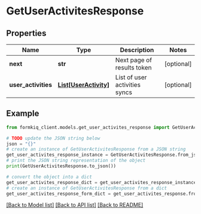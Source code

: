 # GetUserActivitesResponse


## Properties

Name | Type | Description | Notes
------------ | ------------- | ------------- | -------------
**next** | **str** | Next page of results token | [optional] 
**user_activities** | [**List[UserActivity]**](UserActivity.md) | List of user activities syncs | [optional] 

## Example

```python
from formkiq_client.models.get_user_activites_response import GetUserActivitesResponse

# TODO update the JSON string below
json = "{}"
# create an instance of GetUserActivitesResponse from a JSON string
get_user_activites_response_instance = GetUserActivitesResponse.from_json(json)
# print the JSON string representation of the object
print(GetUserActivitesResponse.to_json())

# convert the object into a dict
get_user_activites_response_dict = get_user_activites_response_instance.to_dict()
# create an instance of GetUserActivitesResponse from a dict
get_user_activites_response_form_dict = get_user_activites_response.from_dict(get_user_activites_response_dict)
```
[[Back to Model list]](../README.md#documentation-for-models) [[Back to API list]](../README.md#documentation-for-api-endpoints) [[Back to README]](../README.md)



